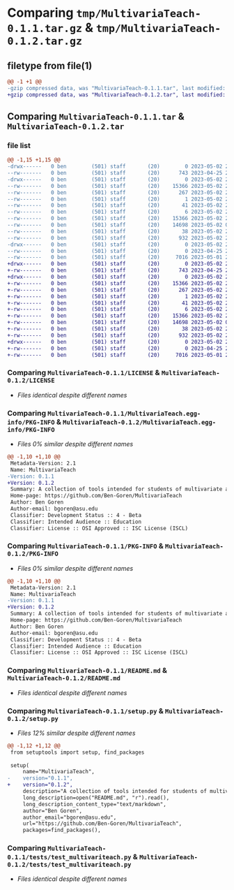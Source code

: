 # Comparing `tmp/MultivariaTeach-0.1.1.tar.gz` & `tmp/MultivariaTeach-0.1.2.tar.gz`

## filetype from file(1)

```diff
@@ -1 +1 @@
-gzip compressed data, was "MultivariaTeach-0.1.1.tar", last modified: Tue May  2 20:37:58 2023, max compression
+gzip compressed data, was "MultivariaTeach-0.1.2.tar", last modified: Tue May  2 20:46:12 2023, max compression
```

## Comparing `MultivariaTeach-0.1.1.tar` & `MultivariaTeach-0.1.2.tar`

### file list

```diff
@@ -1,15 +1,15 @@
-drwx------   0 ben        (501) staff       (20)        0 2023-05-02 20:37:58.044016 MultivariaTeach-0.1.1/
--rw-------   0 ben        (501) staff       (20)      743 2023-04-25 22:03:04.000000 MultivariaTeach-0.1.1/LICENSE
-drwx------   0 ben        (501) staff       (20)        0 2023-05-02 20:37:58.043212 MultivariaTeach-0.1.1/MultivariaTeach.egg-info/
--rw-------   0 ben        (501) staff       (20)    15366 2023-05-02 20:37:58.000000 MultivariaTeach-0.1.1/MultivariaTeach.egg-info/PKG-INFO
--rw-------   0 ben        (501) staff       (20)      267 2023-05-02 20:37:58.000000 MultivariaTeach-0.1.1/MultivariaTeach.egg-info/SOURCES.txt
--rw-------   0 ben        (501) staff       (20)        1 2023-05-02 20:37:58.000000 MultivariaTeach-0.1.1/MultivariaTeach.egg-info/dependency_links.txt
--rw-------   0 ben        (501) staff       (20)       41 2023-05-02 20:37:58.000000 MultivariaTeach-0.1.1/MultivariaTeach.egg-info/requires.txt
--rw-------   0 ben        (501) staff       (20)        6 2023-05-02 20:37:58.000000 MultivariaTeach-0.1.1/MultivariaTeach.egg-info/top_level.txt
--rw-------   0 ben        (501) staff       (20)    15366 2023-05-02 20:37:58.043708 MultivariaTeach-0.1.1/PKG-INFO
--rw-------   0 ben        (501) staff       (20)    14698 2023-05-02 00:18:49.000000 MultivariaTeach-0.1.1/README.md
--rw-------   0 ben        (501) staff       (20)       38 2023-05-02 20:37:58.044055 MultivariaTeach-0.1.1/setup.cfg
--rw-------   0 ben        (501) staff       (20)      932 2023-05-02 20:35:08.000000 MultivariaTeach-0.1.1/setup.py
-drwx------   0 ben        (501) staff       (20)        0 2023-05-02 20:37:58.043422 MultivariaTeach-0.1.1/tests/
--rw-------   0 ben        (501) staff       (20)        0 2023-04-25 22:05:08.000000 MultivariaTeach-0.1.1/tests/__init__.py
--rw-------   0 ben        (501) staff       (20)     7016 2023-05-01 22:22:43.000000 MultivariaTeach-0.1.1/tests/test_multivariteach.py
+drwx------   0 ben        (501) staff       (20)        0 2023-05-02 20:46:12.875620 MultivariaTeach-0.1.2/
+-rw-------   0 ben        (501) staff       (20)      743 2023-04-25 22:03:04.000000 MultivariaTeach-0.1.2/LICENSE
+drwx------   0 ben        (501) staff       (20)        0 2023-05-02 20:46:12.874508 MultivariaTeach-0.1.2/MultivariaTeach.egg-info/
+-rw-------   0 ben        (501) staff       (20)    15366 2023-05-02 20:46:12.000000 MultivariaTeach-0.1.2/MultivariaTeach.egg-info/PKG-INFO
+-rw-------   0 ben        (501) staff       (20)      267 2023-05-02 20:46:12.000000 MultivariaTeach-0.1.2/MultivariaTeach.egg-info/SOURCES.txt
+-rw-------   0 ben        (501) staff       (20)        1 2023-05-02 20:46:12.000000 MultivariaTeach-0.1.2/MultivariaTeach.egg-info/dependency_links.txt
+-rw-------   0 ben        (501) staff       (20)       41 2023-05-02 20:46:12.000000 MultivariaTeach-0.1.2/MultivariaTeach.egg-info/requires.txt
+-rw-------   0 ben        (501) staff       (20)        6 2023-05-02 20:46:12.000000 MultivariaTeach-0.1.2/MultivariaTeach.egg-info/top_level.txt
+-rw-------   0 ben        (501) staff       (20)    15366 2023-05-02 20:46:12.875364 MultivariaTeach-0.1.2/PKG-INFO
+-rw-------   0 ben        (501) staff       (20)    14698 2023-05-02 00:18:49.000000 MultivariaTeach-0.1.2/README.md
+-rw-------   0 ben        (501) staff       (20)       38 2023-05-02 20:46:12.875660 MultivariaTeach-0.1.2/setup.cfg
+-rw-------   0 ben        (501) staff       (20)      932 2023-05-02 20:45:28.000000 MultivariaTeach-0.1.2/setup.py
+drwx------   0 ben        (501) staff       (20)        0 2023-05-02 20:46:12.874853 MultivariaTeach-0.1.2/tests/
+-rw-------   0 ben        (501) staff       (20)        0 2023-04-25 22:05:08.000000 MultivariaTeach-0.1.2/tests/__init__.py
+-rw-------   0 ben        (501) staff       (20)     7016 2023-05-01 22:22:43.000000 MultivariaTeach-0.1.2/tests/test_multivariteach.py
```

### Comparing `MultivariaTeach-0.1.1/LICENSE` & `MultivariaTeach-0.1.2/LICENSE`

 * *Files identical despite different names*

### Comparing `MultivariaTeach-0.1.1/MultivariaTeach.egg-info/PKG-INFO` & `MultivariaTeach-0.1.2/MultivariaTeach.egg-info/PKG-INFO`

 * *Files 0% similar despite different names*

```diff
@@ -1,10 +1,10 @@
 Metadata-Version: 2.1
 Name: MultivariaTeach
-Version: 0.1.1
+Version: 0.1.2
 Summary: A collection of tools intended for students of multivariate analysis
 Home-page: https://github.com/Ben-Goren/MultivariaTeach
 Author: Ben Goren
 Author-email: bgoren@asu.edu
 Classifier: Development Status :: 4 - Beta
 Classifier: Intended Audience :: Education
 Classifier: License :: OSI Approved :: ISC License (ISCL)
```

### Comparing `MultivariaTeach-0.1.1/PKG-INFO` & `MultivariaTeach-0.1.2/PKG-INFO`

 * *Files 0% similar despite different names*

```diff
@@ -1,10 +1,10 @@
 Metadata-Version: 2.1
 Name: MultivariaTeach
-Version: 0.1.1
+Version: 0.1.2
 Summary: A collection of tools intended for students of multivariate analysis
 Home-page: https://github.com/Ben-Goren/MultivariaTeach
 Author: Ben Goren
 Author-email: bgoren@asu.edu
 Classifier: Development Status :: 4 - Beta
 Classifier: Intended Audience :: Education
 Classifier: License :: OSI Approved :: ISC License (ISCL)
```

### Comparing `MultivariaTeach-0.1.1/README.md` & `MultivariaTeach-0.1.2/README.md`

 * *Files identical despite different names*

### Comparing `MultivariaTeach-0.1.1/setup.py` & `MultivariaTeach-0.1.2/setup.py`

 * *Files 12% similar despite different names*

```diff
@@ -1,12 +1,12 @@
 from setuptools import setup, find_packages
 
 setup(
     name="MultivariaTeach",
-    version="0.1.1",
+    version="0.1.2",
     description="A collection of tools intended for students of multivariate analysis",
     long_description=open("README.md", "r").read(),
     long_description_content_type="text/markdown",
     author="Ben Goren",
     author_email="bgoren@asu.edu",
     url="https://github.com/Ben-Goren/MultivariaTeach",
     packages=find_packages(),
```

### Comparing `MultivariaTeach-0.1.1/tests/test_multivariteach.py` & `MultivariaTeach-0.1.2/tests/test_multivariteach.py`

 * *Files identical despite different names*


